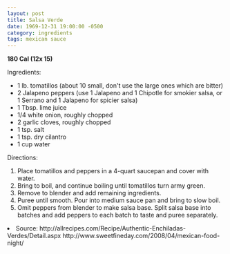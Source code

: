 ```yaml
---
layout: post
title: Salsa Verde
date: 1969-12-31 19:00:00 -0500
category: ingredients
tags: mexican sauce
---
```

<b>180 Cal (12x 15)</b>
<p>Ingredients:</p><ul>
<li>1 lb.	tomatillos (about 10 small, don't use the large ones which are bitter)</li>
<li>2	Jalapeno peppers (use 1 Jalapeno and 1 Chipotle for smokier salsa, or 1 Serrano and 1 Jalapeno for spicier salsa)</li>
<li>1 Tbsp.	lime juice</li>
<li>1/4	white onion, roughly chopped</li>
<li>2	garlic cloves, roughly chopped</li>
<li>1 tsp.	salt</li>
<li>1 tsp.	dry cilantro</li>
<li>1 cup	water</li>
</ul>
<p>Directions:</p>
<ol>
<li>Place tomatillos and peppers in a 4-quart saucepan and cover with water.</li>
<li>Bring to boil, and continue boiling until tomatillos turn army green.</li>
<li>Remove to blender and add remaining ingredients.</li>
<li>Puree until smooth.  Pour into medium sauce pan and bring to slow boil.</li>
<li>Omit peppers from blender to make salsa base.  Split salsa base into batches and add peppers to each batch to taste and puree separately.</li>
</ol>
<li>Source: http://allrecipes.com/Recipe/Authentic-Enchiladas-Verdes/Detail.aspx http://www.sweetfineday.com/2008/04/mexican-food-night/ </li>
